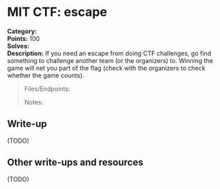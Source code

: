 # MIT CTF: escape  

**Category:**   
**Points:** 100  
**Solves:**   
**Description:** If you need an escape from doing CTF challenges, go find something to challenge another team (or the organizers) to. Winning the game will net you part of the flag (check with the organizers to check whether the game counts).  

> Files/Endpoints:  
>   
> Notes:  
> 	  


## Write-up

(TODO)

## Other write-ups and resources

(TODO)
